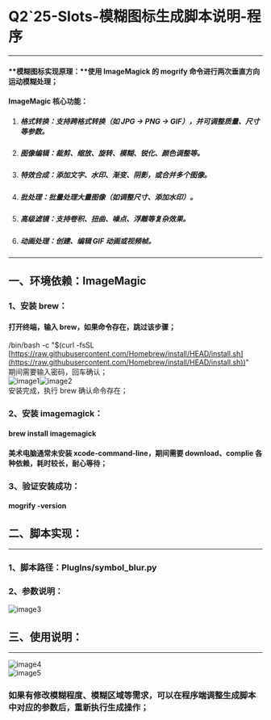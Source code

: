 # Q2\`25-Slots-模糊图标生成脚本说明-程序

---

#### **模糊图标实现原理：**使用 ImageMagick 的 mogrify 命令进行两次垂直方向运动模糊处理；

#### **ImageMagic 核心功能：**

1. ##### 格式转换：支持跨格式转换（如 JPG → PNG → GIF），并可调整质量、尺寸等参数。

2. ##### 图像编辑：裁剪、缩放、旋转、模糊、锐化、颜色调整等。

3. ##### 特效合成：添加文字、水印、渐变、阴影，或合并多个图像。

4. ##### 批处理：批量处理大量图像（如调整尺寸、添加水印）。

5. ##### 高级滤镜：支持卷积、扭曲、噪点、浮雕等复杂效果。

6. ##### 动画处理：创建、编辑 GIF 动画或视频帧。

---

## 一、环境依赖：ImageMagic

### 1、安装 brew：

#### 打开终端，输入 brew，如果命令存在，跳过该步骤；

/bin/bash \-c "$(curl \-fsSL [https://raw.githubusercontent.com/Homebrew/install/HEAD/install.sh](https://raw.githubusercontent.com/Homebrew/install/HEAD/install.sh))"  
期间需要输入密码，回车确认；	  
![image1](http://localhost:5173/WTC-Docs/assets/1758727509651_61b1c586.png)![image2](http://localhost:5173/WTC-Docs/assets/1758727509652_8008d541.png)  
安装完成，执行 brew 确认命令存在；

### 2、安装 imagemagick：

#### brew install imagemagick

#### 美术电脑通常未安装 xcode-command-line，期间需要 download、complie 各种依赖，耗时较长，耐心等待；

### 3、验证安装成功：

#### mogrify \-version

## 二、脚本实现：

---

### 1、脚本路径：Pluglns/symbol\_blur.py

### 2、参数说明：

![image3](http://localhost:5173/WTC-Docs/assets/1758727509654_40faeb53.png)

## 三、使用说明：

---

![image4](http://localhost:5173/WTC-Docs/assets/1758727509656_da7af610.png)  
![image5](http://localhost:5173/WTC-Docs/assets/1758727509658_caacb78a.png)

### 如果有修改模糊程度、模糊区域等需求，可以在程序端调整生成脚本中对应的参数后，重新执行生成操作；









